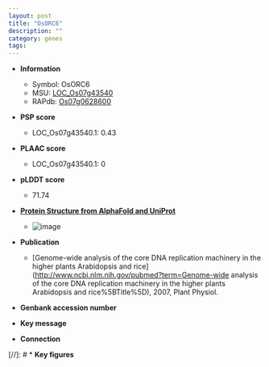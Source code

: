 ```yaml
---
layout: post
title: "OsORC6"
description: ""
category: genes
tags: 
---
```


* **Information**  
    + Symbol: OsORC6  
    + MSU: [LOC_Os07g43540](http://rice.plantbiology.msu.edu/cgi-bin/ORF_infopage.cgi?orf=LOC_Os07g43540)  
    + RAPdb: [Os07g0628600](http://rapdb.dna.affrc.go.jp/viewer/gbrowse_details/irgsp1?name=Os07g0628600)  

* **PSP score**  
    + LOC_Os07g43540.1: 0.43 

* **PLAAC score**  
    + LOC_Os07g43540.1: 0 

* **pLDDT score**
    + 71.74

* **[Protein Structure from AlphaFold and UniProt](https://www.uniprot.org/uniprotkb/Q8GSL4/entry#structure)**
    + ![image](https://ricepsp.github.io/images/Q8/AF-Q8GSL4-F1.png)

* **Publication**  
    + [Genome-wide analysis of the core DNA replication machinery in the higher plants Arabidopsis and rice](http://www.ncbi.nlm.nih.gov/pubmed?term=Genome-wide analysis of the core DNA replication machinery in the higher plants Arabidopsis and rice%5BTitle%5D), 2007, Plant Physiol.

* **Genbank accession number**  

* **Key message**  

* **Connection**  

[//]: # * **Key figures**  


